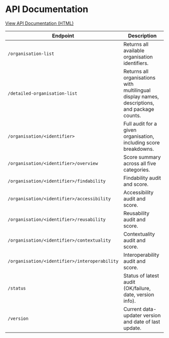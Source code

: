 # API Documentation

[View API Documentation (HTML)](../rest-api/templates/index.html)

| **Endpoint**                                  | **Description**                                                                              |
| --------------------------------------------- | -------------------------------------------------------------------------------------------- |
| `/organisation-list`                          | Returns all available organisation identifiers.                                              |
| `/detailed-organisation-list`                 | Returns all organisations with multilingual display names, descriptions, and package counts. |
| `/organisation/<identifier>`                  | Full audit for a given organisation, including score breakdowns.                             |
| `/organisation/<identifier>/overview`         | Score summary across all five categories.                                                    |
| `/organisation/<identifier>/findability`      | Findability audit and score.                                                                 |
| `/organisation/<identifier>/accessibility`    | Accessibility audit and score.                                                               |
| `/organisation/<identifier>/reusability`      | Reusability audit and score.                                                                 |
| `/organisation/<identifier>/contextuality`    | Contextuality audit and score.                                                               |
| `/organisation/<identifier>/interoperability` | Interoperability audit and score.                                                            |
| `/status`                                     | Status of latest audit (OK/failure, date, version info).                                     |
| `/version`                                    | Current data-updater version and date of last update.                                        |
